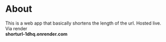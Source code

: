 # About
This is a web app that basically shortens the length of the url. 
Hosted live. Via render <br>
**shorturl-1dhq.onrender.com**
